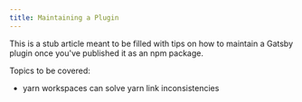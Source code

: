 ```yaml
---
title: Maintaining a Plugin
---
```


This is a stub article meant to be filled with tips on how to maintain a Gatsby plugin once you've published it as an npm package.

Topics to be covered:

- yarn workspaces can solve yarn link inconsistencies